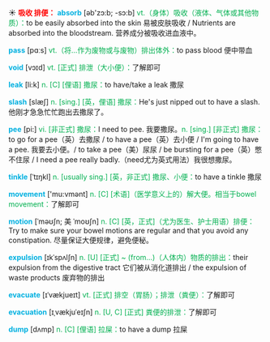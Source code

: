 ☀ <font color="red">**吸收 排便：**</font>
<font color="sky blue">**absorb**</font> [əb'zɔ:b; -sɔ:b] 
<font color="#00b050">vt.（身体）吸收（液体、气体或其他物质）：</font>to be easily absorbed into the skin 易被皮肤吸收 / Nutrients are absorbed into the bloodstream. 营养成分被吸收进血液中。

<font color="sky blue">**pass**</font> [pɑːs] 
<font color="#00b050">vt.（将…作为废物或与废物）排出体外：</font>to pass blood 便中带血 
           
<font color="sky blue">**void**</font> [vɔɪd]
<font color="#00b050">vt. [正式] 排泄（大小便）：</font>了解即可

<font color="sky blue">**leak**</font> [li:k] 
<font color="#00b050">n. [C] [俚语] 撒尿：</font>to have/take a leak 撒尿
           
<font color="sky blue">**slash**</font> [slæʃ]
<font color="#00b050">n. [sing.] [英，俚语] 撒尿：</font>He's just nipped out to have a slash. 他刚才急急忙忙跑出去撒尿了。
          
<font color="sky blue">**pee**</font> [pi:]
<font color="#00b050">vi. [非正式] 撒尿：</font>I need to pee. 我要撒尿。<font color="#00b050">n. [sing.] [非正式] 撒尿：</font>to go for a pee（英）去撒尿 / to have a pee（英）去小便 / I'm going to have a pee. 我要去小便。/ to take a pee（美）尿尿 / be bursting for a pee（英）憋不住尿 / I need a pee really badly.（need尤为英式用法）我很想撒尿。
           
<font color="sky blue">**tinkle**</font> [ˈtɪŋkl]
<font color="#00b050">n. [usually sing.] [英，非正式] 撒尿、小便：</font>to have a tinkle 撒尿

<font color="sky blue">**movement**</font> ['mu:vmənt] 
<font color="#00b050">n. [C] [术语]（医学意义上的）解大便。相当于bowel movement：</font>了解即可

<font color="sky blue">**motion**</font> [ˈməʊʃn; 美 ˈmoʊʃn]
<font color="#00b050">n. [C] [英，正式]（尤为医生、护士用语）排便：</font>Try to make sure your bowel motions are regular and that you avoid any constipation. 尽量保证大便规律，避免便秘。 
             
<font color="sky blue">**expulsion**</font> [ɪkˈspʌlʃn]
<font color="#00b050">n. [U] [正式] ~ (from…)（人体内）物质的排出：</font>their expulsion from the digestive tract 它们被从消化道排出 / the expulsion of waste products 废弃物的排出

<font color="sky blue">**evacuate**</font> [ɪˈvækjueɪt]
<font color="#00b050">vt. [正式] 排空（胃肠）；排泄（粪便）：</font>了解即可
     
<font color="sky blue">**evacuation**</font> [ɪˌvækjuˈeɪʃn]
<font color="#00b050">n. [U, C] [正式] 粪便的排泄：</font>了解即可

<font color="sky blue">**dump**</font> [dʌmp]
<font color="#00b050">n. [C] [俚语] 拉屎：</font>to have a dump 拉屎
 

